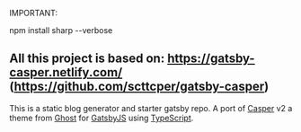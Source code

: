 IMPORTANT:

npm install sharp --verbose


All this project is based on: https://gatsby-casper.netlify.com/ (https://github.com/scttcper/gatsby-casper)  
--------------------------------------------------------------------
This is a static blog generator and starter gatsby repo. A port of [Casper](https://github.com/TryGhost/Casper) v2 a theme from [Ghost](https://ghost.org/) for [GatsbyJS](https://www.gatsbyjs.org/) using [TypeScript](https://www.typescriptlang.org/).
